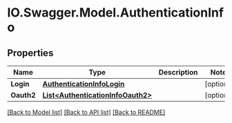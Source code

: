 # IO.Swagger.Model.AuthenticationInfo
## Properties

Name | Type | Description | Notes
------------ | ------------- | ------------- | -------------
**Login** | [**AuthenticationInfoLogin**](AuthenticationInfoLogin.md) |  | [optional] 
**Oauth2** | [**List&lt;AuthenticationInfoOauth2&gt;**](AuthenticationInfoOauth2.md) |  | [optional] 

[[Back to Model list]](../README.md#documentation-for-models) [[Back to API list]](../README.md#documentation-for-api-endpoints) [[Back to README]](../README.md)

